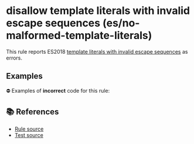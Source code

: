 # disallow template literals with invalid escape sequences (es/no-malformed-template-literals)

This rule reports ES2018 [template literals with invalid escape sequences](https://github.com/tc39/proposal-template-literal-revision#readme) as errors.

## Examples

⛔ Examples of **incorrect** code for this rule:

<eslint-playground type="bad" code="/*eslint es/no-malformed-template-literals: error */
tag`\unicode`
" />

## 📚 References

- [Rule source](https://github.com/mysticatea/eslint-plugin-es/blob/v1.3.0/lib/rules/no-malformed-template-literals.js)
- [Test source](https://github.com/mysticatea/eslint-plugin-es/blob/v1.3.0/tests/lib/rules/no-malformed-template-literals.js)
